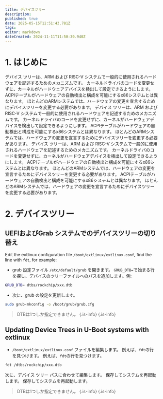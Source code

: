 ```yaml
---
title: デバイスツリー
description:
published: true
date: 2025-05-15T12:51:43.781Z
tags:
editor: markdown
dateCreated: 2024-11-11T11:50:39.940Z
---
```


# 1. はじめに

デバイス ツリーは、ARM および RISC-V システムで一般的に使用されるハードウェアを記述するためのメカニズムです。 カーネルドライバのコードを変更せずに、カーネルがハードウェアデバイスを検出して設定できるようにします。
ACPIテーブルがハードウェアの自動検出と構成を可能にするx86システムとは異なります。 ほとんどのARMシステムでは、ハードウェアの変更を宣言するためにデバイスツリーを変更する必要があります。
デバイス ツリーは、ARM および RISC-V システムで一般的に使用されるハードウェアを記述するためのメカニズムです。 カーネルドライバのコードを変更せずに、カーネルがハードウェアデバイスを検出して設定できるようにします。
ACPIテーブルがハードウェアの自動検出と構成を可能にするx86システムとは異なります。 ほとんどのARMシステムでは、ハードウェアの変更を宣言するためにデバイスツリーを変更する必要があります。
デバイス ツリーは、ARM および RISC-V システムで一般的に使用されるハードウェアを記述するためのメカニズムです。 カーネルドライバのコードを変更せずに、カーネルがハードウェアデバイスを検出して設定できるようにします。
ACPIテーブルがハードウェアの自動検出と構成を可能にするx86システムとは異なります。 ほとんどのARMシステムでは、ハードウェアの変更を宣言するためにデバイスツリーを変更する必要があります。
ACPIテーブルがハードウェアの自動検出と構成を可能にするx86システムとは異なります。 ほとんどのARMシステムでは、ハードウェアの変更を宣言するためにデバイスツリーを変更する必要があります。

# 2. デバイスツリー

## UEFIおよびGrab システムでのデバイスツリーの切り替え

Edit the extlinux configuration file `/boot/extlinux/extlinux.conf`, find the line with `fdt`, for example:

- grub 設定ファイル `/etc/default/grub` を開きます。
  `GRUB_DTB=`で始まる行を探し、デバイスのツリーファイルへのパスを追加します。例:

```bash
GRUB_DTB= dtbs/rockchip/xxx.dtb
```

- 次に、grub の設定を更新します。

```bash
sudo grub-mkconfig -o /boot/grub/grub.cfg
```

> DTBは1つしか指定できません。
> {.is-info}
> {.is-info}

## Updating Device Trees in U-Boot systems with extlinux

- `/boot/extlinux/extlinux.conf` ファイルを編集します。 例えば、`fdt`の行を見つけます。 例えば、`fdt`の行を見つけます。

```bash
fdt /dtbs/rockchip/xxx.dtb
```

次に、デバイス ツリー パスに合わせて編集します。 保存してシステムを再起動します。 保存してシステムを再起動します。

> DTBは1つしか指定できません。
> {.is-info}
> {.is-info}
